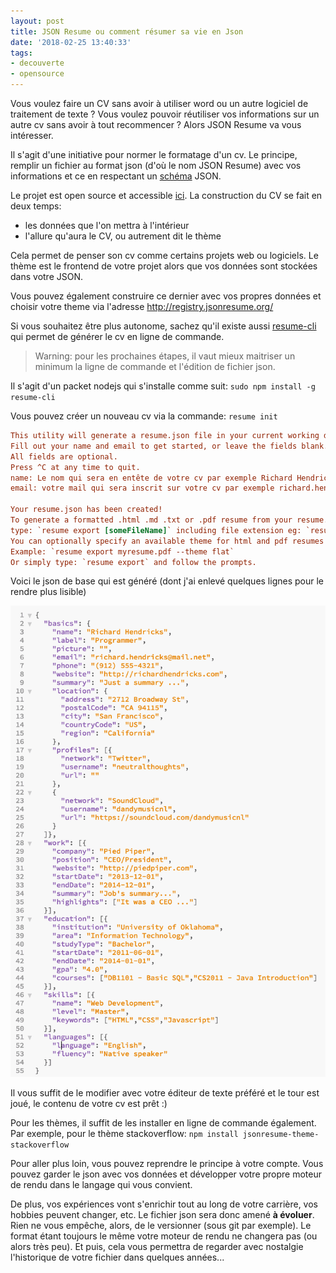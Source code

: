 ```yaml
---
layout: post
title: JSON Resume ou comment résumer sa vie en Json
date: '2018-02-25 13:40:33'
tags:
- decouverte
- opensource
---
```


Vous voulez faire un CV sans avoir à utiliser word ou un autre logiciel de traitement de texte ? Vous voulez pouvoir réutiliser vos informations sur un autre cv sans avoir à tout recommencer ? Alors JSON Resume va vous  intéresser.

Il s'agit d'une initiative pour normer le formatage d'un cv. Le principe, remplir un fichier au format json (d'où le nom JSON Resume) avec vos informations et ce en respectant un [schéma](https://jsonresume.org/schema/) JSON.

Le projet est open source et accessible [ici](https://jsonresume.org/).
La construction du CV se fait en deux temps:
* les données que l'on mettra à l'intérieur
* l'allure qu'aura le CV, ou autrement dit le thème

Cela permet de penser son cv comme certains projets web ou logiciels. Le thème est le frontend de votre projet alors que vos données sont stockées dans votre JSON.

Vous pouvez également construire ce dernier avec vos propres données et choisir votre theme via l'adresse http://registry.jsonresume.org/

Si vous souhaitez être plus autonome, sachez qu'il existe aussi [resume-cli](https://github.com/jsonresume/resume-cli) qui permet de générer le cv en ligne de commande. 

> Warning: pour les prochaines étapes, il vaut mieux maitriser un minimum la ligne de commande et l'édition de fichier json.

Il s'agit d'un packet nodejs qui s'installe comme suit:
`sudo npm install -g resume-cli`

Vous pouvez créer un nouveau cv via la commande:
`resume init`

```ini 
This utility will generate a resume.json file in your current working directory.
Fill out your name and email to get started, or leave the fields blank.
All fields are optional.
Press ^C at any time to quit.
name: Le nom qui sera en entête de votre cv par exemple Richard Hendricks
email: votre mail qui sera inscrit sur votre cv par exemple richard.hendricks@mail.net
  
Your resume.json has been created!
To generate a formatted .html .md .txt or .pdf resume from your resume.json
type: `resume export [someFileName]` including file extension eg: `resume export myresume.html`
You can optionally specify an available theme for html and pdf resumes using the --theme flag.
Example: `resume export myresume.pdf --theme flat`
Or simply type: `resume export` and follow the prompts.
```

Voici le json de base qui est généré (dont j'ai enlevé quelques lignes pour le rendre plus lisible)

![resumeJson](/content/images/2018/02/resumeJson.png)

Il vous suffit de le modifier avec votre éditeur de texte préféré et le tour est joué, le contenu de votre cv est prêt :)

Pour les thèmes, il suffit de les installer en ligne de commande également.
Par exemple, pour le thème stackoverflow:
`npm install jsonresume-theme-stackoverflow`

Pour aller plus loin, vous pouvez reprendre le principe à votre compte.
Vous pouvez garder le json avec vos données et développer votre propre moteur de rendu dans le langage qui vous convient.

De plus, vos expériences vont s'enrichir tout au long de votre carrière, vos hobbies peuvent changer, etc. 
Le fichier json sera donc amené **à évoluer**. Rien ne vous empêche, alors, de le versionner (sous git par exemple). Le format étant toujours le même votre moteur de rendu ne changera pas (ou alors très peu).
Et puis, cela vous permettra de regarder avec nostalgie l'historique de votre fichier dans quelques années...
